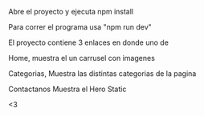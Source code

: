 Abre el proyecto y ejecuta npm install

Para correr el programa usa "npm run dev"




El proyecto contiene 3 enlaces en donde uno de

Home, muestra el un carrusel con imagenes

Categorias, Muestra las distintas categorias de la pagina

Contactanos Muestra el Hero Static




<3
